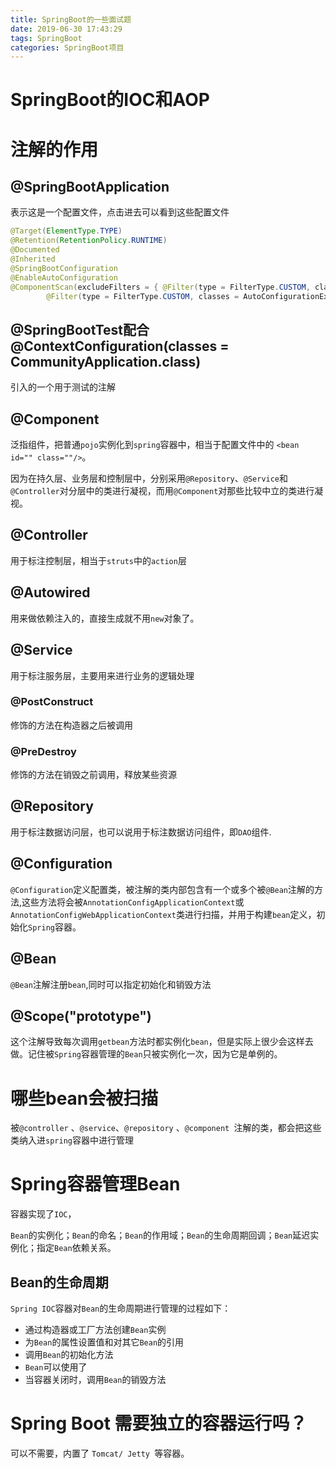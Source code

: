 ```yaml
---
title: SpringBoot的一些面试题
date: 2019-06-30 17:43:29
tags: SpringBoot
categories: SpringBoot项目
---
```


# SpringBoot的IOC和AOP



# 注解的作用

## @SpringBootApplication

表示这是一个配置文件，点击进去可以看到这些配置文件

```java
@Target(ElementType.TYPE)
@Retention(RetentionPolicy.RUNTIME)
@Documented
@Inherited
@SpringBootConfiguration
@EnableAutoConfiguration
@ComponentScan(excludeFilters = { @Filter(type = FilterType.CUSTOM, classes = TypeExcludeFilter.class),
		@Filter(type = FilterType.CUSTOM, classes = AutoConfigurationExcludeFilter.class) })
```

## @SpringBootTest配合@ContextConfiguration(classes = CommunityApplication.class)

引入的一个用于测试的注解

## @Component

泛指组件，把普通`pojo`实例化到`spring`容器中，相当于配置文件中的  `<bean id="" class=""/>`。

因为在持久层、业务层和控制层中，分别采用`@Repository`、`@Service`和`@Controller`对分层中的类进行凝视，而用`@Component`对那些比较中立的类进行凝视。

## @Controller

用于标注控制层，相当于`struts`中的`action`层

## @Autowired

用来做依赖注入的，直接生成就不用`new`对象了。

## 	@Service

用于标注服务层，主要用来进行业务的逻辑处理

### @PostConstruct

修饰的方法在构造器之后被调用

### @PreDestroy

修饰的方法在销毁之前调用，释放某些资源

## @Repository

用于标注数据访问层，也可以说用于标注数据访问组件，即`DAO`组件.

## @Configuration

`@Configuration`定义配置类，被注解的类内部包含有一个或多个被`@Bean`注解的方法,这些方法将会被`AnnotationConfigApplicationContext`或`AnnotationConfigWebApplicationContext`类进行扫描，并用于构建`bean`定义，初始化`Spring`容器。

## @Bean

`@Bean`注解注册`bean`,同时可以指定初始化和销毁方法

## @Scope("prototype")

这个注解导致每次调用`getbean`方法时都实例化`bean`，但是实际上很少会这样去做。记住被`Spring`容器管理的`Bean`只被实例化一次，因为它是单例的。

# 哪些bean会被扫描

被`@controller` 、`@service`、`@repository` 、`@component `注解的类，都会把这些类纳入进`spring`容器中进行管理

# Spring容器管理Bean

容器实现了`IOC`，

`Bean`的实例化；`Bean`的命名；`Bean`的作用域；`Bean`的生命周期回调；`Bean`延迟实例化；指定`Bean`依赖关系。

## Bean的生命周期

`Spring IOC`容器对`Bean`的生命周期进行管理的过程如下：

- 通过构造器或工厂方法创建`Bean`实例
- 为`Bean`的属性设置值和对其它`Bean`的引用
- 调用`Bean`的初始化方法
- `Bean`可以使用了
- 当容器关闭时，调用`Bean`的销毁方法

# Spring Boot 需要独立的容器运行吗？

可以不需要，内置了 `Tomcat/ Jetty `等容器。